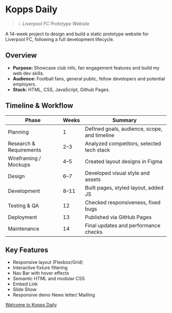 # Kopps Daily

> 💡 *Liverpool FC Prototype Website*

A 14-week
project to design and build a static prototype website for Liverpool FC, following a full development lifecycle.

## Overview

- **Purpose:** Showcase club info, fan engagement features and build my web dev skills.
- **Audience:** Football fans, general public, fellow developers and potential employers.
- **Stack:** HTML, CSS, JavaScript, Github Pages.

## Timeline & Workflow

| Phase                  | Weeks     | Summary                                      |
|------------------------|-----------|----------------------------------------------|
| Planning               | 1         | Defined goals, audience, scope, and timeline |
| Research & Requirements| 2–3       | Analyzed competitors, selected tech stack    |
| Wireframing / Mockups  | 4–5       | Created layout designs in Figma              |
| Design                 | 6–7       | Developed visual style and assets            |
| Development            | 8–11      | Built pages, styled layout, added JS         |
| Testing & QA           | 12        | Checked responsiveness, fixed bugs           |
| Deployment             | 13        | Published via GitHub Pages                   |
| Maintenance            | 14        | Final updates and performance checks         |

## Key Features

- Responsive layout (Flexbox/Grid)
- Interactive fixture filtering
- Nav Bar with hover effects
- Semantic HTML and modular CSS
- Embed Link
- Slide Show
- Responsive demo News letter/ Mailling

[Welcome to Kopps Daily](https://terrence-charamba.github.io/koppsdaily/)
